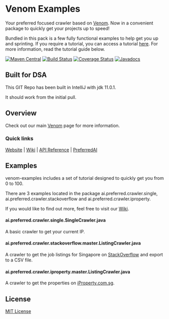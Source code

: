 # Venom Examples
Your preferred focused crawler based on [Venom](https://github.com/PreferredAI/Venom). 
Now in a convenient package to quickly get your projects up to speed! 

Bundled in this pack is a few fully functional examples to help get you up and sprinting. If you require a tutorial, you can access a tutorial [here](https://github.com/PreferredAI/venom-tutorial).
For more information, read the tutorial guide below.

[![Maven Central](https://maven-badges.herokuapp.com/maven-central/ai.preferred/venom/badge.svg)](https://maven-badges.herokuapp.com/maven-central/ai.preferred/venom)
[![Build Status](https://travis-ci.org/PreferredAI/Venom.svg)](https://travis-ci.org/PreferredAI/Venom)
[![Coverage Status](https://coveralls.io/repos/github/PreferredAI/Venom/badge.svg)](https://coveralls.io/github/PreferredAI/Venom)
[![Javadocs](https://www.javadoc.io/badge/ai.preferred/venom.svg)](https://www.javadoc.io/doc/ai.preferred/venom)

## Built for DSA 
This GIT Repo has been built in IntelliJ with jdk 11.0.1.

It should work from the initial pull.

## Overview
Check out our main [Venom](https://github.com/PreferredAI/Venom) page for more information.

### Quick links
[Website](https://venom.preferred.ai/) |
[Wiki](https://github.com/PreferredAI/venom/wiki) |
[API Reference](https://venom.preferred.ai/docs/) |
[PreferredAI](https://preferred.ai/)

## Examples
venom-examples includes a set of tutorial designed to quickly get you from 0 to 100.

There are 3 examples located in the package ai.preferred.crawler.single, ai.preferred.crawler.stackoverflow and ai.preferred.crawler.iproperty. 

If you would like to find out more, feel free to visit our [Wiki](https://github.com/PreferredAI/venom/wiki).

#### ai.preferred.crawler.single.SingleCrawler.java
A basic crawler to get your current IP.

#### ai.preferred.crawler.stackoverflow.master.ListingCrawler.java
A crawler to get the job listings for Singapore on [StackOverflow](https://stackoverflow.com/jobs?l=Singapore&d=20&u=Km) and export to a CSV file.

#### ai.preferred.crawler.iproperty.master.ListingCrawler.java
A crawler to get the properties on [iProperty.com.sg](https://www.iproperty.com.sg/).

## License

[MIT License](LICENSE)

